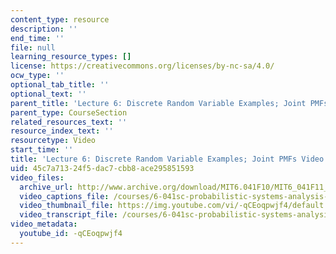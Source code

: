 ```yaml
---
content_type: resource
description: ''
end_time: ''
file: null
learning_resource_types: []
license: https://creativecommons.org/licenses/by-nc-sa/4.0/
ocw_type: ''
optional_tab_title: ''
optional_text: ''
parent_title: 'Lecture 6: Discrete Random Variable Examples; Joint PMFs'
parent_type: CourseSection
related_resources_text: ''
resource_index_text: ''
resourcetype: Video
start_time: ''
title: 'Lecture 6: Discrete Random Variable Examples; Joint PMFs Video'
uid: 45c7a713-24f5-dac7-cbb8-ace295851593
video_files:
  archive_url: http://www.archive.org/download/MIT6.041F10/MIT6_041F11_lec06_300k.mp4
  video_captions_file: /courses/6-041sc-probabilistic-systems-analysis-and-applied-probability-fall-2013/-qCEoqpwjf4_captions.webvtt
  video_thumbnail_file: https://img.youtube.com/vi/-qCEoqpwjf4/default.jpg
  video_transcript_file: /courses/6-041sc-probabilistic-systems-analysis-and-applied-probability-fall-2013/-qCEoqpwjf4_transcript.pdf
video_metadata:
  youtube_id: -qCEoqpwjf4
---
```

